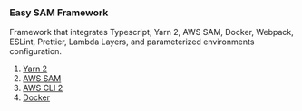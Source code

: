 ### Easy SAM Framework

Framework that integrates Typescript, Yarn 2, AWS SAM, Docker, Webpack, ESLint, Prettier, Lambda Layers, and parameterized 
environments configuration.

1. [Yarn 2](https://yarnpkg.com/getting-started/install)
1. [AWS SAM](https://docs.aws.amazon.com/serverless-application-model/latest/developerguide/serverless-sam-cli-install.html)
1. [AWS CLI 2](https://docs.aws.amazon.com/cli/latest/userguide/install-cliv2-mac.html)
1. [Docker](https://docs.docker.com/get-docker/)